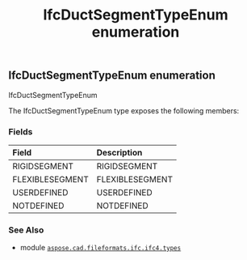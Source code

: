 ﻿---
title: IfcDuctSegmentTypeEnum enumeration
second_title: Aspose.CAD for Python via .NET API References
description: 
type: docs
weight: 2590
url: /aspose.cad.fileformats.ifc.ifc4.types/ifcductsegmenttypeenum/
is_root: false
---

## IfcDuctSegmentTypeEnum enumeration

IfcDuctSegmentTypeEnum



The IfcDuctSegmentTypeEnum type exposes the following members:

### Fields
| Field | Description |
| :- | :- |
| RIGIDSEGMENT | RIGIDSEGMENT |
| FLEXIBLESEGMENT | FLEXIBLESEGMENT |
| USERDEFINED | USERDEFINED |
| NOTDEFINED | NOTDEFINED |



### See Also
* module [`aspose.cad.fileformats.ifc.ifc4.types`](..)
